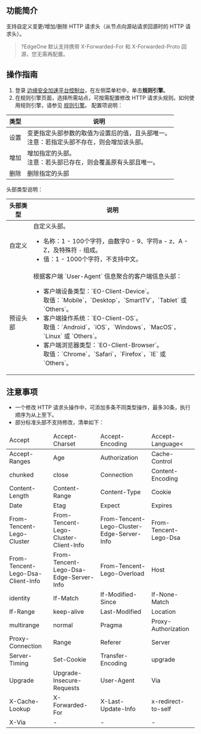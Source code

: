 
## 功能简介
支持自定义变更/增加/删除 HTTP 请求头（从节点向源站请求回源时的 HTTP 请求头）。
>?EdgeOne 默认支持携带 X-Forwarded-For 和 X-Forwarded-Proto 回源，您无需再配置。
>

## 操作指南
1. 登录 [边缘安全加速平台控制台](https://console.cloud.tencent.com/edgeone)，在左侧菜单栏中，单击**规则引擎**。
2. 在规则引擎页面，选择所需站点，可按需配置修改  HTTP 请求头规则。如何使用规则引擎，请参见 [规则引擎](https://cloud.tencent.com/document/product/1552/70901)。
配置项说明：
<table>
<thead>
<tr>
<th>类型</th>
<th>说明</th>
</tr>
</thead>
<tbody><tr>
<td>设置</td>
<td>变更指定头部参数的取值为设置后的值，且头部唯一。<br>注意：若指定头部不存在，则会增加该头部。</td>
</tr>
<tr>
<td>增加</td>
<td>增加指定的头部。<br>注意：若头部已存在，则会覆盖原有头部且唯一。</td>
</tr>
<tr>
<td>删除</td>
<td>删除指定的头部</td>
</tr>
</tbody></table>
头部类型说明：
<table>
<thead>
<tr>
<th>头部类型</th>
<th>说明</th>
</tr>
</thead>
<tbody><tr>
<td>自定义</td>
<td>自定义头部。<ul><li>名称：1 - 100个字符，由数字0 - 9、字符a - z、A - Z，及特殊符 <code>-</code> 组成。</li><li>值：1 - 1000个字符，不支持中文。</td>
</tr>
<tr>
<td>预设头部</td>
<td>根据客户端 `User-Agent` 信息聚合的客户端信息头部：<ul><li>客户端设备类型：`EO-Client-Device`。<br>取值：`Mobile`，`Desktop`，`SmartTV`，`Tablet` 或 `Others`。</li>
<li>客户端操作系统：`EO-Client-OS`。<br>取值：`Android`，`iOS`，`Windows`，`MacOS`，`Linux` 或 `Others`。</li>
<li>客户端浏览器类型：`EO-Client-Browser`。<br>取值：`Chrome`，`Safari`，`Firefox`，`IE` 或 `Others`。</li>
</td>
</tr>
</tbody></table>


## 注意事项
- 一个修改 HTTP 请求头操作中，可添加多条不同类型操作，最多30条，执行顺序为从上至下。
- 部分标准头部不支持修改，清单如下：
<table>
<thead>
<tr>
<td>Accept</td>
<td>Accept-Charset</td>
<td>Accept-Encoding</td>
<td>Accept-Language<</td>
</tr>
</thead>
<tbody><tr>
<td>Accept-Ranges</td>
<td>Age</td>
<td>Authorization</td>
<td>Cache-Control</td>
</tr>
<tr>
<td>chunked</td>
<td>close</td>
<td>Connection</td>
<td>Content-Encoding</td>
</tr>
<tr>
<td>Content-Length</td>
<td>Content-Range</td>
<td>Content-Type</td>
<td>Cookie</td>
</tr>
<tr>
<td>Date</td>
<td>Etag</td>
<td>Expect</td>
<td>Expires</td>
</tr>
<tr>
<td>From-Tencent-Lego-Cluster</td>
<td>From-Tencent-Lego-Cluster-Client-Info</td>
<td>From-Tencent-Lego-Cluster-Edge-Server-Info</td>
<td>From-Tencent-Lego-Dsa</td>
</tr>
<tr>
<td>From-Tencent-Lego-Dsa-Client-Info</td>
<td>From-Tencent-Lego-Dsa-Edge-Server-Info</td>
<td>From-Tencent-Lego-Overload</td>
<td>Host</td>
</tr>
<tr>
<td>identity</td>
<td>If-Match</td>
<td>If-Modified-Since</td>
<td>If-None-Match</td>
</tr>
<tr>
<td>If-Range</td>
<td>keep-alive</td>
<td>Last-Modified</td>
<td>Location</td>
</tr>
<tr>
<td>multirange</td>
<td>normal</td>
<td>Pragma</td>
<td>Proxy-Authorization</td>
</tr>
<tr>
<td>Proxy-Connection</td>
<td>Range</td>
<td>Referer</td>
<td>Server</td>
</tr>
<tr>
<td>Server-Timing</td>
<td>Set-Cookie</td>
<td>Transfer-Encoding</td>
<td>upgrade</td>
</tr>
<tr>
<td>Upgrade</td>
<td>Upgrade-Insecure-Requests</td>
<td>User-Agent</td>
<td>Via</td>
</tr>
<tr>
<td>X-Cache-Lookup</td>
<td>X-Forwarded-For</td>
<td>X-Last-Update-Info</td>
<td>x-redirect-to-self</td>
</tr>
<tr>
<td>X-Via</td>
<td>-</td>
<td>-</td>
<td>-</td>
</tr>
</tbody></table>

